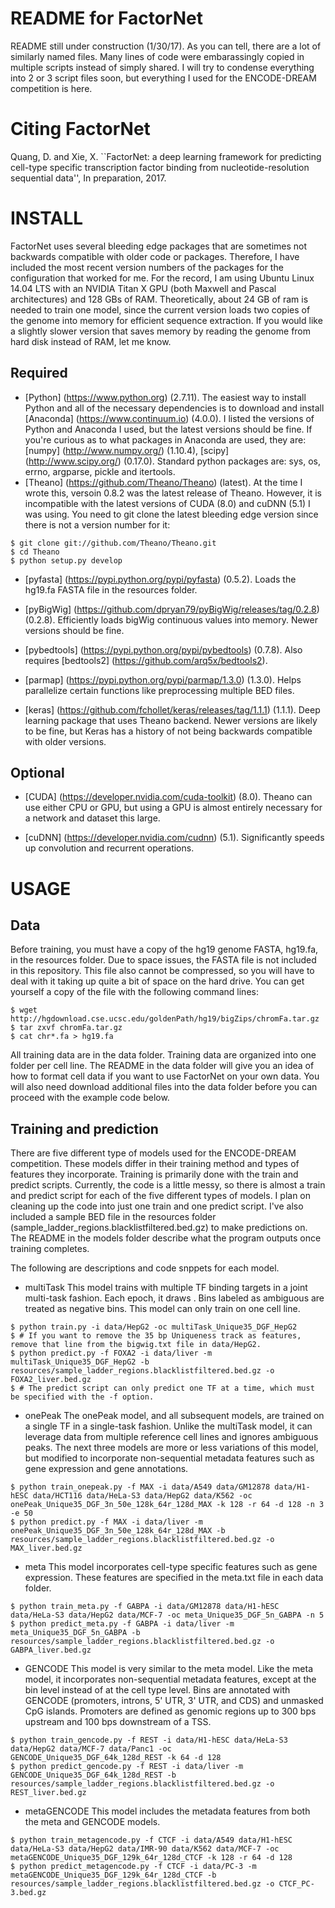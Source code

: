 README for FactorNet
====================

README still under construction (1/30/17). As you can tell, there are a lot of similarly named files. Many lines of code were embarassingly copied in multiple scripts instead of simply shared. I will try to condense everything into 2 or 3 script files soon, but everything I used for the ENCODE-DREAM competition is here.

Citing FactorNet
================
Quang, D. and Xie, X. ``FactorNet: a deep learning framework for predicting cell-type specific transcription factor binding from nucleotide-resolution sequential data'', In preparation, 2017.

INSTALL
=======
FactorNet uses several bleeding edge packages that are sometimes not backwards compatible with older code or packages. Therefore, I have included the most recent version numbers of the packages for the configuration that worked for me. For the record, I am using Ubuntu Linux 14.04 LTS with an NVIDIA Titan X GPU (both Maxwell and Pascal architectures) and 128 GBs of RAM. Theoretically, about 24 GB of ram is needed to train one model, since the current version loads two copies of the genome into memory for efficient sequence extraction. If you would like a slightly slower version that saves memory by reading the genome from hard disk instead of RAM, let me know.

Required
--------
* [Python] (https://www.python.org) (2.7.11). The easiest way to install Python and all of the necessary dependencies is to download and install [Anaconda] (https://www.continuum.io) (4.0.0). I listed the versions of Python and Anaconda I used, but the latest versions should be fine. If you're curious as to what packages in Anaconda are used, they are: [numpy] (http://www.numpy.org/) (1.10.4), [scipy] (http://www.scipy.org/) (0.17.0). Standard python packages are: sys, os, errno, argparse, pickle and itertools. 
* [Theano] (https://github.com/Theano/Theano) (latest). At the time I wrote this, versoin 0.8.2 was the latest release of Theano. However, it is incompatible with the latest versions of CUDA (8.0) and cuDNN (5.1) I was using. You need to git clone the latest bleeding edge version since there is not a version number for it:
```
$ git clone git://github.com/Theano/Theano.git
$ cd Theano
$ python setup.py develop
```

* [pyfasta] (https://pypi.python.org/pypi/pyfasta) (0.5.2). Loads the hg19.fa FASTA file in the resources folder.

* [pyBigWig] (https://github.com/dpryan79/pyBigWig/releases/tag/0.2.8) (0.2.8). Efficiently loads bigWig continuous values into memory. Newer versions should be fine.

* [pybedtools] (https://pypi.python.org/pypi/pybedtools) (0.7.8). Also requires [bedtools2] (https://github.com/arq5x/bedtools2).

* [parmap] (https://pypi.python.org/pypi/parmap/1.3.0) (1.3.0). Helps parallelize certain functions like preprocessing multiple BED files.


* [keras] (https://github.com/fchollet/keras/releases/tag/1.1.1) (1.1.1). Deep learning package that uses Theano backend. Newer versions are likely to be fine, but Keras has a history of not being backwards compatible with older versions.

Optional
--------
* [CUDA] (https://developer.nvidia.com/cuda-toolkit) (8.0). Theano can use either CPU or GPU, but using a GPU is almost entirely necessary for a network and dataset this large.

* [cuDNN] (https://developer.nvidia.com/cudnn) (5.1). Significantly speeds up convolution and recurrent operations. 

USAGE
=====
Data
----
Before training, you must have a copy of the hg19 genome FASTA, hg19.fa, in the resources folder. Due to space issues, the FASTA file is not included in this repository. This file also cannot be compressed, so you will have to deal with it taking up quite a bit of space on the hard drive. You can get yourself a copy of the file with the following command lines:

```
$ wget http://hgdownload.cse.ucsc.edu/goldenPath/hg19/bigZips/chromFa.tar.gz
$ tar zxvf chromFa.tar.gz
$ cat chr*.fa > hg19.fa
```

All training data are in the data folder. Training data are organized into one folder per cell line. The README in the data folder will give you an idea of how to format cell data if you want to use FactorNet on your own data. You will also need download additional files into the data folder before you can proceed with the example code below.

Training and prediction
-----------------------

There are five different type of models used for the ENCODE-DREAM competition. These models differ in their training method and types of features they incorporate. Training is primarily done with the train and predict scripts. Currently, the code is a little messy, so there is almost a train and predict script for each of the five different types of models. I plan on cleaning up the code into just one train and one predict script. I've also included a sample BED file in the resources folder (sample_ladder_regions.blacklistfiltered.bed.gz) to make predictions on. The README in the models folder describe what the program outputs once training completes.

The following are descriptions and code snppets for each model.

* multiTask
This model trains with multiple TF binding targets in a joint multi-task fashion. Each epoch, it draws . Bins labeled as ambiguous are treated as negative bins. This model can only train on one cell line.
```
$ python train.py -i data/HepG2 -oc multiTask_Unique35_DGF_HepG2
$ # If you want to remove the 35 bp Uniqueness track as features, remove that line from the bigwig.txt file in data/HepG2.
$ python predict.py -f FOXA2 -i data/liver -m multiTask_Unique35_DGF_HepG2 -b resources/sample_ladder_regions.blacklistfiltered.bed.gz -o FOXA2_liver.bed.gz
$ # The predict script can only predict one TF at a time, which must be specified with the -f option.
```

* onePeak
The onePeak model, and all subsequent models, are trained on a single TF in a single-task fashion. Unlike the multiTask model, it can leverage data from multiple reference cell lines and ignores ambiguous peaks. The next three models are more or less variations of this model, but modified to incorporate non-sequential metadata features such as gene expression and gene annotations.
```
$ python train_onepeak.py -f MAX -i data/A549 data/GM12878 data/H1-hESC data/HCT116 data/HeLa-S3 data/HepG2 data/K562 -oc onePeak_Unique35_DGF_3n_50e_128k_64r_128d_MAX -k 128 -r 64 -d 128 -n 3 -e 50
$ python predict.py -f MAX -i data/liver -m onePeak_Unique35_DGF_3n_50e_128k_64r_128d_MAX -b resources/sample_ladder_regions.blacklistfiltered.bed.gz -o MAX_liver.bed.gz
```

* meta
This model incorporates cell-type specific features such as gene expression. These features are specified in the meta.txt file in each data folder. 
```
$ python train_meta.py -f GABPA -i data/GM12878 data/H1-hESC data/HeLa-S3 data/HepG2 data/MCF-7 -oc meta_Unique35_DGF_5n_GABPA -n 5
$ python predict_meta.py -f GABPA -i data/liver -m meta_Unique35_DGF_5n_GABPA -b resources/sample_ladder_regions.blacklistfiltered.bed.gz -o GABPA_liver.bed.gz
```

* GENCODE
This model is very similar to the meta model. Like the meta model, it incorporates non-sequential metadata features, except at the bin level instead of at the cell type level. Bins are annotated with GENCODE (promoters, introns, 5' UTR, 3' UTR, and CDS) and unmasked CpG islands. Promoters are defined as genomic regions up to 300 bps upstream and 100 bps downstream of a TSS.

```
$ python train_gencode.py -f REST -i data/H1-hESC data/HeLa-S3 data/HepG2 data/MCF-7 data/Panc1 -oc GENCODE_Unique35_DGF_64k_128d_REST -k 64 -d 128
$ python predict_gencode.py -f REST -i data/liver -m GENCODE_Unique35_DGF_64k_128d_REST -b resources/sample_ladder_regions.blacklistfiltered.bed.gz -o REST_liver.bed.gz
```

* metaGENCODE
This model includes the metadata features from both the meta and GENCODE models.
```
$ python train_metagencode.py -f CTCF -i data/A549 data/H1-hESC data/HeLa-S3 data/HepG2 data/IMR-90 data/K562 data/MCF-7 -oc metaGENCODE_Unique35_DGF_129k_64r_128d_CTCF -k 128 -r 64 -d 128
$ python predict_metagencode.py -f CTCF -i data/PC-3 -m metaGENCODE_Unique35_DGF_129k_64r_128d_CTCF -b resources/sample_ladder_regions.blacklistfiltered.bed.gz -o CTCF_PC-3.bed.gz
```




